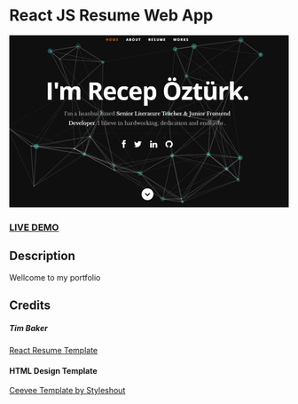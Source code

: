 # React JS Resume Web App     
![ReactJS Resume Website](resume-screenshot.jpg?raw=true "ReactJS Resume Website")
### <a href="https://recepfed.netlify.app/">LIVE DEMO</a> 

## Description
Wellcome to my portfolio


## Credits
##### Tim Baker
<a href="https://github.com/tbakerx/react-resume-template">React Resume Template</a>

#### HTML Design Template
<a href="https://www.styleshout.com/free-templates/ceevee/">Ceevee Template by Styleshout</a>

